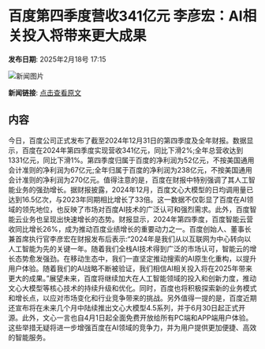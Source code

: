 # 百度第四季度营收341亿元 李彦宏：AI相关投入将带来更大成果

**发布日期**: 2025年2月18号 17:15

![新闻图片](https://pic.chinaz.com/picmap/thumb/202105221938368160_2.jpg)

**新闻链接**: [点击查看原文](https://www.aibase.com/zh/news/15484)

## 内容

今日，百度公司正式发布了截至2024年12月31日的第四季度及全年财报。数据显示，百度在2024年第四季度实现营收341亿元，同比下滑2%;全年总营收达到1331亿元，同比下滑1%。第四季度归属于百度的净利润为52亿元，不按美国通用会计准则的净利润为67亿元;全年归属于百度的净利润为238亿元，不按美国通用会计准则的净利润为270亿元。值得注意的是，百度在财报中特别强调了其人工智能业务的强劲增长。据财报披露，2024年12月，百度文心大模型的日均调用量已达到16.5亿次，与2023年同期相比增长了33倍。这一数据不仅彰显了百度在AI领域的领先地位，也反映了市场对百度AI技术的广泛认可和强烈需求。此外，百度智能云业务也呈现出快速增长的态势。财报显示，2024年第四季度，百度智能云营收同比增长26%，成为推动百度业绩增长的重要动力之一。百度创始人、董事长兼首席执行官李彦宏在财报发布后表示:“2024年是我们从以互联网为中心转向以人工智能为先的关键一年。随着我们全栈AI技术得到广泛的市场认可，智能云的增长态势愈发强劲。在移动生态中，我们一直坚定推动搜索的AI原生化重构，以提升用户体验。随着我们的AI战略不断被验证，我们相信AI相关投入将在2025年带来更大的成果。”展望未来，百度将继续加大在人工智能领域的投入和创新力度，推动文心大模型等核心技术的持续升级和优化。同时，百度也将积极探索新的业务模式和增长点，以应对市场变化和行业竞争带来的挑战。另外值得一提的是，百度近期还宣布将在未来几个月中陆续推出文心大模型4.5系列，并于6月30日起正式开源。此外，文心一言也自4月1日起全面免费开放给所有PC端和APP端用户体验。这些举措无疑将进一步增强百度在AI领域的竞争力，并为用户提供更加便捷、高效的智能服务。
